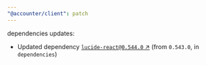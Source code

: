 ```yaml
---
"@accounter/client": patch
---
```

dependencies updates:
  - Updated dependency [`lucide-react@0.544.0` ↗︎](https://www.npmjs.com/package/lucide-react/v/0.544.0) (from `0.543.0`, in `dependencies`)
